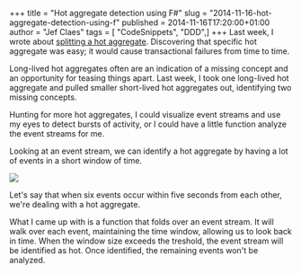 +++
title = "Hot aggregate detection using F#"
slug = "2014-11-16-hot-aggregate-detection-using-f"
published = 2014-11-16T17:20:00+01:00
author = "Jef Claes"
tags = [ "CodeSnippets", "DDD",]
+++
Last week, I wrote about [splitting a hot
aggregate](http://www.jefclaes.be/2014/11/splitting-hot-aggregates.html).
Discovering that specific hot aggregate was easy; it would cause
transactional failures from time to time.  
  
Long-lived hot aggregates often are an indication of a missing concept
and an opportunity for teasing things apart. Last week, I took one
long-lived hot aggregate and pulled smaller short-lived hot aggregates
out, identifying two missing concepts.  
  
Hunting for more hot aggregates, I could visualize event streams and use
my eyes to detect bursts of activity, or I could have a little function
analyze the event streams for me.  
  
Looking at an event stream, we can identify a hot aggregate by having a
lot of events in a short window of time.  
  

[![](../images/thumbnails/2014-11-16-hot-aggregate-detection-using-f-HotAggregateDetection.png)](../images/2014-11-16-hot-aggregate-detection-using-f-HotAggregateDetection.png)

  
Let's say that when six events occur within five seconds from each
other, we're dealing with a hot aggregate.  
  

What I came up with is a function that folds over an event stream. It
will walk over each event, maintaining the time window, allowing us to
look back in time. When the window size exceeds the treshold, the event
stream will be identified as hot. Once identified, the remaining events
won't be analyzed.

